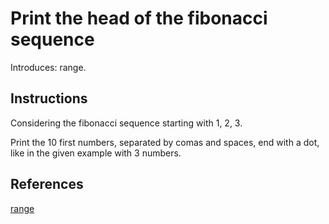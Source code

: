 # Print the head of the fibonacci sequence

Introduces: range.

## Instructions

Considering the fibonacci sequence starting with 1, 2, 3.

Print the 10 first numbers, separated by comas and spaces, end with a
dot, like in the given example with 3 numbers.

## References
[range](https://docs.python.org/3/library/functions.html#func-range)
